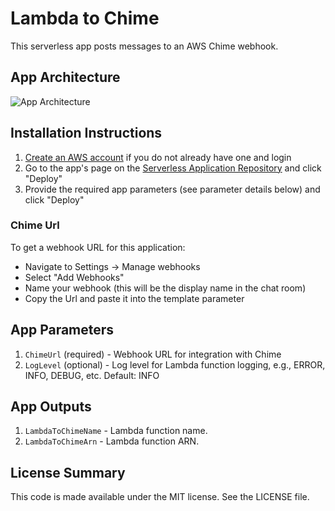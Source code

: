 # Lambda to Chime

This serverless app posts messages to an AWS Chime webhook.

## App Architecture

![App Architecture](https://github.com/keetonian/lambda-to-chime/raw/master/images/lambda-to-chime.png)

## Installation Instructions

1. [Create an AWS account](https://portal.aws.amazon.com/gp/aws/developer/registration/index.html) if you do not already have one and login
1. Go to the app's page on the [Serverless Application Repository]() and click "Deploy"
1. Provide the required app parameters (see parameter details below) and click "Deploy"

### Chime Url
To get a webhook URL for this application:
* Navigate to Settings -> Manage webhooks
* Select "Add Webhooks"
* Name your webhook (this will be the display name in the chat room)
* Copy the Url and paste it into the template parameter

## App Parameters

1. `ChimeUrl` (required) - Webhook URL for integration with Chime
1. `LogLevel` (optional) - Log level for Lambda function logging, e.g., ERROR, INFO, DEBUG, etc. Default: INFO

## App Outputs

1. `LambdaToChimeName` - Lambda function name.
1. `LambdaToChimeArn` - Lambda function ARN.

## License Summary

This code is made available under the MIT license. See the LICENSE file.